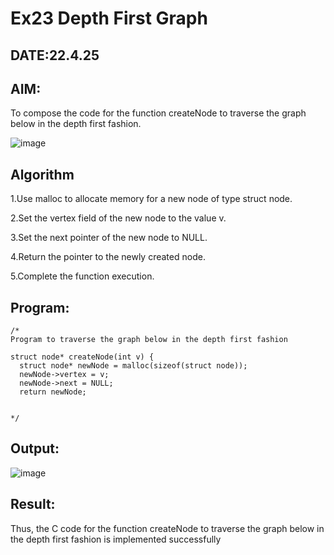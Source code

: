 # Ex23 Depth First Graph
## DATE:22.4.25
## AIM:
To compose the code for the function createNode to traverse the graph below in the depth first fashion.

![image](https://github.com/user-attachments/assets/63552824-d0a3-49c6-a473-6db27d1f03e4)

## Algorithm
1.Use malloc to allocate memory for a new node of type struct node.

2.Set the vertex field of the new node to the value v.

3.Set the next pointer of the new node to NULL.

4.Return the pointer to the newly created node.

5.Complete the function execution.

## Program:
```
/*
Program to traverse the graph below in the depth first fashion

struct node* createNode(int v) {
  struct node* newNode = malloc(sizeof(struct node));
  newNode->vertex = v;
  newNode->next = NULL;
  return newNode;

 
*/
```

## Output:

![image](https://github.com/user-attachments/assets/f55022d8-d2b6-4e78-b68e-72a136432f78)


## Result:
Thus, the C code for the function createNode to traverse the graph below in the depth first fashion is implemented successfully
